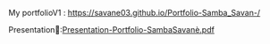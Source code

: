 My portfolioV1 :  https://savane03.github.io/Portfolio-Samba_Savan-/

Presentation📝:[Presentation-Portfolio-SambaSavanè.pdf](https://github.com/Savane03/Portfolio-Samba_Savan-/files/14066038/Presentation-Portfolio-SambaSavane.pdf)



